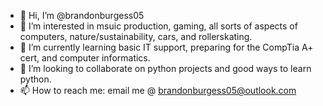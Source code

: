 - 👋 Hi, I’m @brandonburgess05
- 👀 I’m interested in msuic production, gaming, all sorts of aspects of computers, nature/sustainability, cars, and rollerskating. 
- 🌱 I’m currently learning basic IT support, preparing for the CompTia A+ cert, and computer informatics. 
- 💞️ I’m looking to collaborate on python projects and good ways to learn python. 
- 📫 How to reach me: email me @ brandonburgess05@outlook.com 

<!---
brandonburgess05/brandonburgess05 is a ✨ special ✨ repository because its `README.md` (this file) appears on your GitHub profile.
You can click the Preview link to take a look at your changes.
--->
